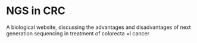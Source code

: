 # NGS in CRC
 A biological website, discussing the advantages and disadvantages of next generation sequencing in treatment of colorecta =l cancer
